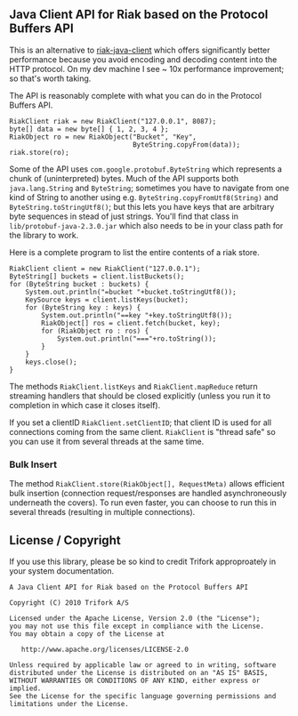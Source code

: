 ## Java Client API for Riak based on the Protocol Buffers API

This is an alternative to
[riak-java-client](http://hg.basho.com/riak-java-client/) which offers
significantly better performance because you avoid encoding and
decoding content into the HTTP protocol.  On my dev machine I see ~
10x performance improvement; so that's worth taking.

The API is reasonably complete with what you can do in the Protocol
Buffers API.  

    RiakClient riak = new RiakClient("127.0.0.1", 8087);
    byte[] data = new byte[] { 1, 2, 3, 4 };
    RiakObject ro = new RiakObject("Bucket", "Key", 
                                   ByteString.copyFrom(data));
    riak.store(ro);

Some of the API uses `com.google.protobuf.ByteString` which represents
a chunk of (uninterpreted) bytes.  Much of the API supports both
`java.lang.String` and `ByteString`; sometimes you have to navigate
from one kind of String to another using
e.g. `ByteString.copyFromUtf8(String)` and
`ByteString.toStringUtf8()`; but this lets you have keys that are
arbitrary byte sequences in stead of just strings.  You'll find that
class in `lib/protobuf-java-2.3.0.jar` which also needs to be in your
class path for the library to work.

Here is a complete program to list the entire contents of a riak
store. 

    RiakClient client = new RiakClient("127.0.0.1");
    ByteString[] buckets = client.listBuckets();
    for (ByteString bucket : buckets) {
        System.out.println("=bucket "+bucket.toStringUtf8());
        KeySource keys = client.listKeys(bucket);
        for (ByteString key : keys) {
            System.out.println("==key "+key.toStringUtf8());
            RiakObject[] ros = client.fetch(bucket, key);
            for (RiakObject ro : ros) {
                System.out.println("==="+ro.toString());
            }
        }
        keys.close();
    }

The methods `RiakClient.listKeys` and `RiakClient.mapReduce` return
streaming handlers that should be closed explicitly (unless you run
it to completion in which case it closes itself).

If you set a clientID `RiakClient.setClientID`; that client ID is used 
for all connections coming from the same client.  `RiakClient` is 
"thread safe" so you can use it from several threads at the same time.

### Bulk Insert

The method `RiakClient.store(RiakObject[], RequestMeta)` allows
efficient bulk insertion (connection request/responses are handled
asynchroneously underneath the covers).  To run even faster, you can 
choose to run this in several threads (resulting in multiple connections).


## License / Copyright

If you use this library, please be so kind to credit Trifork
approproately in your system documentation.


    A Java Client API for Riak based on the Protocol Buffers API

    Copyright (C) 2010 Trifork A/S

    Licensed under the Apache License, Version 2.0 (the "License");
    you may not use this file except in compliance with the License.
    You may obtain a copy of the License at

       http://www.apache.org/licenses/LICENSE-2.0

    Unless required by applicable law or agreed to in writing, software
    distributed under the License is distributed on an "AS IS" BASIS,
    WITHOUT WARRANTIES OR CONDITIONS OF ANY KIND, either express or implied.
    See the License for the specific language governing permissions and
    limitations under the License.
